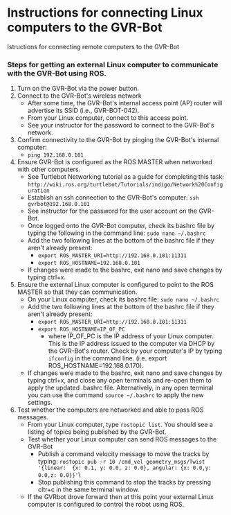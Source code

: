 # Instructions for connecting Linux computers to the GVR-Bot 
Istructions for connecting remote computers to the GVR-Bot

### Steps for getting an external Linux computer to communicate with the GVR-Bot using ROS.
1.  Turn on the GVR-Bot via the power button.
2.  Connect to the GVR-Bot's wireless network
    + After some time, the GVR-Bot's internal access point (AP) router will advertise its SSID (i.e., GVR-BOT-042). 
    + From your Linux computer, connect to this access point.
    + See your instructor for the password to connect to the GVR-Bot's network.
3.  Confirm connectivity to the GVR-Bot by pinging the GVR-Bot's internal computer:
    + `ping 192.168.0.101`
4.  Ensure GVR-Bot is configured as the ROS MASTER when networked with other computers.
    + See Turtlebot Networking tutorial as a guide for completing this task:  `http://wiki.ros.org/turtlebot/Tutorials/indigo/Network%20Configuration`
    + Establish an ssh connection to the GVR-Bot's computer:  `ssh gvrbot@192.168.0.101`
    + See instructor for the password for the user account on the GVR-Bot.
    + Once logged onto the GVR-Bot computer, check its bashrc file by typing the following in the command line:  `sudo nano ~/.bashrc` 
    + Add the two following lines at the bottom of the bashrc file if they aren't already present:
        + `export ROS_MASTER_URI=http://192.168.0.101:11311`
        + `export ROS_HOSTNAME=192.168.0.101`
    + If changes were made to the bashrc, exit nano and save changes by typing ctrl+x.
5.  Ensure the external Linux computer is configured to point to the ROS MASTER so that they can communication.
    + On your Linux computer, check its bashrc file:  `sudo nano ~/.bashrc`
    + Add the two following lines at the bottom of the bashrc file if they aren't already present:
        + `export ROS_MASTER_URI=http://192.168.0.101:11311`
        + `export ROS_HOSTNAME=IP_OF_PC` 
            + where IP_OF_PC is the IP address of your Linux computer.  This is the IP address issued to the computer via DHCP by the GVR-Bot's router.  Check by your computer's IP by typing `ifconfig` in the command line. (i.e. export ROS_HOSTNAME=192.168.0.170).
    + If changes were made to the bashrc, exit nano and save changes by typing ctrl+x, and close any open terminals and re-open them to apply the updated .bashrc file. Alternatively, in any open terminal you can use the command `source ~/.bashrc` to apply the new settings.
6.  Test whether the computers are networked and able to pass ROS messages.
    + From your Linux computer, type `rostopic list`.  You should see a listing of topics being published by the GVR-Bot.
    + Test whether your Linux computer can send ROS messages to the GVR-Bot
        + Publish a command velocity message to move the tracks by typing:  `rostopic pub -r 10 /cmd_vel geometry_msgs/Twist  '{linear:  {x: 0.1, y: 0.0, z: 0.0}, angular: {x: 0.0,y: 0.0,z: 0.0}}'`\
        + Stop publishing this command to stop the tracks by pressing cltr+c in the same terminal window.
    + If the GVRbot drove forward then at this point your external Linux computer is configured to control the robot using ROS.
